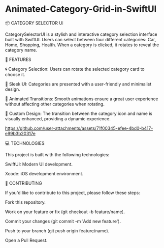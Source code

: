 # Animated-Category-Grid-in-SwiftUI

📦 CATEGORY SELECTOR UI

CategorySelectorUI is a stylish and interactive category selection interface built with SwiftUI. Users can select between four different categories: Car, Home, Shopping, Health. When a category is clicked, it rotates to reveal the category name.

🚀 FEATURES 

🌀 Category Selection: Users can rotate the selected category card to choose it.

🎨 Sleek UI: Categories are presented with a user-friendly and minimalist design.

🔄 Animated Transitions: Smooth animations ensure a great user experience without affecting other categories when rotating.

🌈 Custom Design: The transition between the category icon and name is visually enhanced, providing a dynamic experience.

https://github.com/user-attachments/assets/71f00345-efee-4bd0-b417-e99b3b20317e

💻 TECHNOLOGIES 

This project is built with the following technologies:

SwiftUI: Modern UI development.

Xcode: iOS development environment.

🤝 CONTRIBUTING

If you'd like to contribute to this project, please follow these steps:

Fork this repository.

Work on your feature or fix (git checkout -b feature/name).

Commit your changes (git commit -m 'Add new feature').

Push to your branch (git push origin feature/name).

Open a Pull Request.

